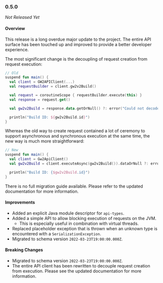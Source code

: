 ### 0.5.0

_Not Released Yet_

#### Overview

This release is a long overdue major update to the project. The entire API
surface has been touched up and improved to provide a better developer
experience.

The most significant change is the decoupling of request creation from request
execution:

```kotlin
// Old
suspend fun main() {
  val client = GW2APIClient(...)
  val requestBuilder = client.gw2v2Build()

  val request = coroutineScope { requestBuilder.execute(this) }
  val response = request.get()

  val gw2v2Build = response.data.getOrNull() ?: error("Could not decode request")

  println("Build ID: ${gw2v2Build.id}")
}
```

Whereas the old way to create request contained a lot of ceremony to support
asynchronous and synchronous execution at the same time, the new way is much
more straightforward:

```kotlin
// New
suspend fun main() {
  val client = Gw2ApiClient()
  val gw2v2Build = client.executeAsync(gw2v2Build()).dataOrNull ?: error("Failed to fetch build ID.")

  println("Build ID: {$gw2v2Build.id}")
}
```

There is no full migration guide available. Please refer to the updated
documentation for more information.

#### Improvements

- Added an explicit Java module descriptor for `api-types`.
- Added a simple API to allow blocking execution of requests on the JVM.
  - This is especially useful in combination with virtual threads.
- Replaced placeholder exception that is thrown when an unknown type is
  encountered with a `SerializationException`.
- Migrated to schema version `2022-03-23T19:00:00.000Z`.

#### Breaking Changes

- Migrated to schema version `2022-03-23T19:00:00.000Z`.
- The entire API client has been rewritten to decouple request creation from
  execution. Please see the updated documentation for more information.